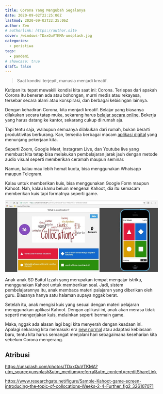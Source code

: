 ```yaml
---
title: Corona Yang Mengubah Segalanya
date: 2020-09-02T22:25:06Z
lastmod: 2020-09-02T22:25:06Z
author: Zen
# authorlink: https://author.site
cover: /windows-TDxxQuVTKMA-unsplash.jpg
categories:
  - peristiwa
tags:
  - pandemi
# showcase: true
draft: false
---
```


> Saat kondisi terjepit, manusia menjadi kreatif.

<!--more-->

Kutipan itu tepat mewakili kondisi kita saat ini: Corona. Terlepas dari apakah Corona itu beneran ada atau bohongan, murni medis atau rekayasa, tersebar secara alami atau konspirasi, dan berbagai kebisingan lainnya.

Dengan kehadiran Corona, kita menjadi kreatif. Belajar yang biasanya dilakukan secara tatap muka, sekarang harus [belajar secara online](https://nuhaklik.blogspot.com). Bekerja yang harus datang ke kantor, sekarang cukup di rumah aja.

Tapi tentu saja, walaupun semuanya dilakukan dari rumah, bukan berarti produktivitas berkurang. Kan, tersedia berbagai macam [aplikasi digital](https://www.sarieffendi.com) yang menunjang pekerjaan kita.

Seperti Zoom, Google Meet, Instagram Live, dan Youtube live yang membuat kita tetap bisa melakukan pembelajaran jarak jauh dengan metode audio visual seperti memberikan ceramah maupun seminar.

Namun, kalau mau lebih hemat kuota, bisa menggunakan Whatsapp maupun Telegram.

Kalau untuk memberikan kuis, bisa menggunakan Google Form maupun Kahoot. Nah, kalau kamu belum mengenal Kahoot, dia itu semacam memberikan kuis tapi formatnya seperti game.

![Inilah Kahoot](/Sample-Kahoot-game-screen-introducing-the-topic-of-collocations-Weeks-2-4-Further.png)

Anak-anak SD Baitul Izzah yang merupakan tempat mengajar istriku, menggunakan Kahoot untuk memberikan soal. Jadi, sistem pembelajarannya itu, anak membaca materi palajaran yang diberikan oleh guru. Biasanya hanya satu halaman supaya nggak berat.

Setelah itu, anak mengisi kuis yang sesuai dengan materi pelajaran menggunakan aplikasi Kahoot. Dengan aplikasi ini, anak akan merasa tidak seperti mengerjakan kuis, melainkan seperti bermain game.

Maka, nggak ada alasan lagi bagi kita menyerah dengan keadaan ini. Apalagi sekarang kita memasuki era [new normal](https://www.angrumaoshi.com) atau adaptasi kebiasaan baru, tentu kita harus semangat menjalani hari sebagaimana keseharian kita sebelum Corona menyerang.

## Atribusi

<https://unsplash.com/photos/TDxxQuVTKMA?utm_source=unsplash&utm_medium=referral&utm_content=creditShareLink>

<https://www.researchgate.net/figure/Sample-Kahoot-game-screen-introducing-the-topic-of-collocations-Weeks-2-4-Further_fig2_326107071>